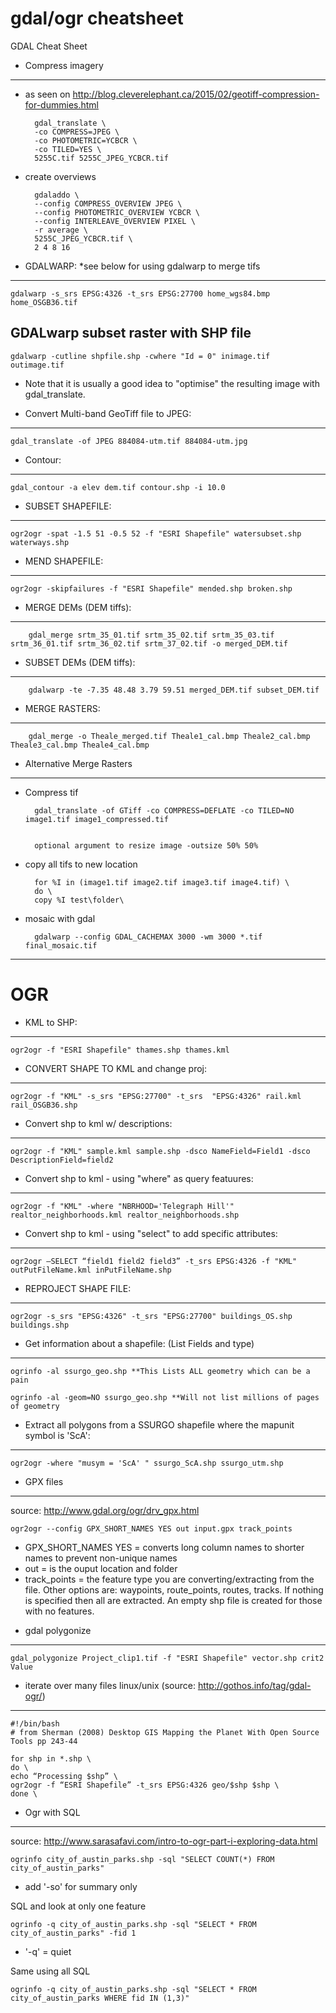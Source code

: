 gdal/ogr cheatsheet
===

GDAL Cheat Sheet

+ Compress imagery
---
* as seen on http://blog.cleverelephant.ca/2015/02/geotiff-compression-for-dummies.html

        gdal_translate \
        -co COMPRESS=JPEG \
        -co PHOTOMETRIC=YCBCR \
        -co TILED=YES \
        5255C.tif 5255C_JPEG_YCBCR.tif

* create overviews

        gdaladdo \
        --config COMPRESS_OVERVIEW JPEG \
        --config PHOTOMETRIC_OVERVIEW YCBCR \
        --config INTERLEAVE_OVERVIEW PIXEL \
        -r average \
        5255C_JPEG_YCBCR.tif \
        2 4 8 16

+ GDALWARP: *see below for using gdalwarp to merge tifs
---
    
    gdalwarp -s_srs EPSG:4326 -t_srs EPSG:27700 home_wgs84.bmp home_OSGB36.tif
    

GDALwarp subset raster with SHP file
---
    gdalwarp -cutline shpfile.shp -cwhere "Id = 0" inimage.tif outimage.tif


* Note that it is usually a good idea to "optimise" the resulting image with gdal_translate.

+ Convert Multi-band GeoTiff file to JPEG:
---
    
    gdal_translate -of JPEG 884084-utm.tif 884084-utm.jpg 


+ Contour:
---
    
    gdal_contour -a elev dem.tif contour.shp -i 10.0


+ SUBSET SHAPEFILE:
---
    
    ogr2ogr -spat -1.5 51 -0.5 52 -f "ESRI Shapefile" watersubset.shp waterways.shp


+ MEND SHAPEFILE:
---
    
    ogr2ogr -skipfailures -f "ESRI Shapefile" mended.shp broken.shp


+ MERGE DEMs (DEM tiffs):
---
    
        gdal_merge srtm_35_01.tif srtm_35_02.tif srtm_35_03.tif srtm_36_01.tif srtm_36_02.tif srtm_37_02.tif -o merged_DEM.tif


+ SUBSET DEMs (DEM tiffs):
---
    
        gdalwarp -te -7.35 48.48 3.79 59.51 merged_DEM.tif subset_DEM.tif


+ MERGE RASTERS:
---
        gdal_merge -o Theale_merged.tif Theale1_cal.bmp Theale2_cal.bmp Theale3_cal.bmp Theale4_cal.bmp

+ Alternative Merge Rasters
---
* Compress tif

        gdal_translate -of GTiff -co COMPRESS=DEFLATE -co TILED=NO image1.tif image1_compressed.tif
        
        
        optional argument to resize image -outsize 50% 50%
 
* copy all tifs to new location

        for %I in (image1.tif image2.tif image3.tif image4.tif) \
        do \
        copy %I test\folder\
 
* mosaic with gdal

        gdalwarp --config GDAL_CACHEMAX 3000 -wm 3000 *.tif final_mosaic.tif

---

OGR
===

+ KML to SHP:
---
    
    ogr2ogr -f "ESRI Shapefile" thames.shp thames.kml


+ CONVERT SHAPE TO KML and change proj:
---
    
    ogr2ogr -f "KML" -s_srs "EPSG:27700" -t_srs  "EPSG:4326" rail.kml rail_OSGB36.shp


+ Convert shp to kml w/ descriptions:
---
    
    ogr2ogr -f "KML" sample.kml sample.shp -dsco NameField=Field1 -dsco DescriptionField=field2


+ Convert shp to kml - using "where" as query featuures:
---
    
    ogr2ogr -f "KML" -where "NBRHOOD='Telegraph Hill'" realtor_neighborhoods.kml realtor_neighborhoods.shp


+ Convert shp to kml - using "select" to add specific attributes:
---
    
    ogr2ogr –SELECT “field1 field2 field3” -t_srs EPSG:4326 -f "KML" outPutFileName.kml inPutFileName.shp


+ REPROJECT SHAPE FILE:
---
    
    ogr2ogr -s_srs "EPSG:4326" -t_srs "EPSG:27700" buildings_OS.shp buildings.shp


+ Get information about a shapefile: (List Fields and type)
---
    
    ogrinfo -al ssurgo_geo.shp **This Lists ALL geometry which can be a pain

    ogrinfo -al -geom=NO ssurgo_geo.shp **Will not list millions of pages of geometry


+ Extract all polygons from a SSURGO shapefile where the mapunit symbol is 'ScA':
---
    
    ogr2ogr -where "musym = 'ScA' " ssurgo_ScA.shp ssurgo_utm.shp 
    
+ GPX files
---
source: http://www.gdal.org/ogr/drv_gpx.html
    
    ogr2ogr --config GPX_SHORT_NAMES YES out input.gpx track_points
    
* GPX_SHORT_NAMES YES = converts long column names to shorter names to prevent non-unique names
* out = is the ouput location and folder
* track_points = the feature type you are converting/extracting from the file. Other options are: waypoints, route_points, routes, tracks. If nothing is specified then all are extracted. An empty shp file is created for those with no features.
    
+ gdal polygonize
---
    gdal_polygonize Project_clip1.tif -f "ESRI Shapefile" vector.shp crit2 Value
    

+ iterate over many files linux/unix (source: http://gothos.info/tag/gdal-ogr/)
---

    #!/bin/bash
    # from Sherman (2008) Desktop GIS Mapping the Planet With Open Source Tools pp 243-44

    for shp in *.shp \
    do \
    echo “Processing $shp” \
    ogr2ogr -f “ESRI Shapefile” -t_srs EPSG:4326 geo/$shp $shp \
    done \

+ Ogr with SQL
---
source: http://www.sarasafavi.com/intro-to-ogr-part-i-exploring-data.html

    ogrinfo city_of_austin_parks.shp -sql "SELECT COUNT(*) FROM city_of_austin_parks"
    
* add '-so' for summary only 

SQL and look at only one feature
    
    ogrinfo -q city_of_austin_parks.shp -sql "SELECT * FROM city_of_austin_parks" -fid 1
    
* '-q' = quiet

Same using all SQL

    ogrinfo -q city_of_austin_parks.shp -sql "SELECT * FROM city_of_austin_parks WHERE fid IN (1,3)"

